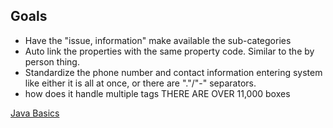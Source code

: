 ## Goals
- Have the "issue, information" make available the sub-categories 
- Auto link the properties with the same property code. Similar to the by person thing. 
- Standardize the phone number and contact information entering system like either it is all at once, or there are "."/"-" separators. 
- how does it handle multiple tags THERE ARE OVER 11,000 boxes 

[Java Basics](https://github.com/brandibushman/NextCentury-again/blob/master/Java%20Basics)
